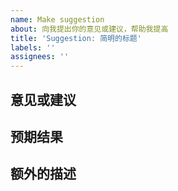 ```yaml
---
name: Make suggestion
about: 向我提出你的意见或建议，帮助我提高
title: 'Suggestion: 简明的标题'
labels: ''
assignees: ''
---
```


## 意见或建议

<!-- 请就你的意见或建议做出清晰而简明的描述。 -->

## 预期结果

<!-- 如果可以，请帮忙提供更好的方案或办法。 -->

## 额外的描述

<!-- 其他任何有关的描述，尽量详细。 -->
